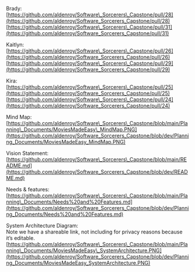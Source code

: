 Brady:  
[https://github.com/aldenroy/Software\_Sorcerers\_Capstone/pull/28](https://github.com/aldenroy/Software_Sorcerers_Capstone/pull/28)  
[https://github.com/aldenroy/Software\_Sorcerers\_Capstone/pull/31](https://github.com/aldenroy/Software_Sorcerers_Capstone/pull/31)

Kaitlyn:  
[https://github.com/aldenroy/Software\_Sorcerers\_Capstone/pull/26](https://github.com/aldenroy/Software_Sorcerers_Capstone/pull/26)  
[https://github.com/aldenroy/Software\_Sorcerers\_Capstone/pull/29](https://github.com/aldenroy/Software_Sorcerers_Capstone/pull/29)

Kira:  
[https://github.com/aldenroy/Software\_Sorcerers\_Capstone/pull/25](https://github.com/aldenroy/Software_Sorcerers_Capstone/pull/25)  
[https://github.com/aldenroy/Software\_Sorcerers\_Capstone/pull/24](https://github.com/aldenroy/Software_Sorcerers_Capstone/pull/24)

Mind Map:  
[https://github.com/aldenroy/Software\_Sorcerers\_Capstone/blob/main/Planning\_Documents/MoviesMadeEasy\_MindMap.PNG](https://github.com/aldenroy/Software_Sorcerers_Capstone/blob/dev/Planning_Documents/MoviesMadeEasy_MindMap.PNG)

Vision Statement:  
[https://github.com/aldenroy/Software\_Sorcerers\_Capstone/blob/main/README.md](https://github.com/aldenroy/Software_Sorcerers_Capstone/blob/dev/README.md)

Needs & features:  
[https://github.com/aldenroy/Software\_Sorcerers\_Capstone/blob/main/Planning\_Documents/Needs%20and%20Features.md](https://github.com/aldenroy/Software_Sorcerers_Capstone/blob/dev/Planning_Documents/Needs%20and%20Features.md)

System Architecture Diagram:  
Note we have a shareable link, not including for privacy reasons because it’s editable.  
[https://github.com/aldenroy/Software\_Sorcerers\_Capstone/blob/main/Planning\_Documents/MoviesMadeEasy\_SystemArchitecture.PNG](https://github.com/aldenroy/Software_Sorcerers_Capstone/blob/dev/Planning_Documents/MoviesMadeEasy_SystemArchitecture.PNG)

